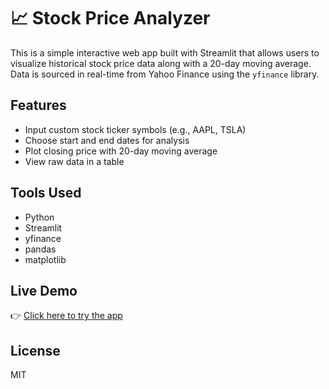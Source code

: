 # 📈 Stock Price Analyzer

This is a simple interactive web app built with Streamlit that allows users to visualize historical stock price data along with a 20-day moving average. Data is sourced in real-time from Yahoo Finance using the `yfinance` library.

## Features
- Input custom stock ticker symbols (e.g., AAPL, TSLA)
- Choose start and end dates for analysis
- Plot closing price with 20-day moving average
- View raw data in a table

## Tools Used
- Python
- Streamlit
- yfinance
- pandas
- matplotlib

## Live Demo
👉 [Click here to try the app](https://aapl-stock-price-analyzer-ac4tex7zexkzyq9hrlqu9m.streamlit.app/)

## License
MIT
